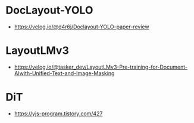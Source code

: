 # DocLayout-YOLO

- https://velog.io/@d4r6j/Doclayout-YOLO-paper-review

# LayoutLMv3
- https://velog.io/@tasker_dev/LayoutLMv3-Pre-training-for-Document-AIwith-Unified-Text-and-Image-Masking

# DiT
- https://yjs-program.tistory.com/427
